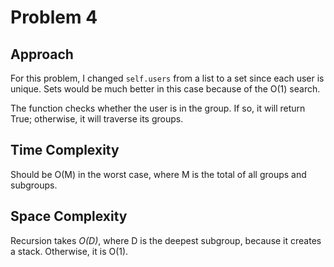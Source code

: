 # Problem 4

## Approach

For this problem, I changed `self.users` from a list to a set since each user is unique. Sets would be much better in this case because of the O(1) search.

The function checks whether the user is in the group. If so, it will return True; otherwise, it will traverse its groups.

## Time Complexity
Should be O(M) in the worst case, where M is the total of all groups and subgroups.

## Space Complexity
Recursion takes *O(D)*, where D is the deepest subgroup, because it creates a stack. Otherwise, it is O(1).